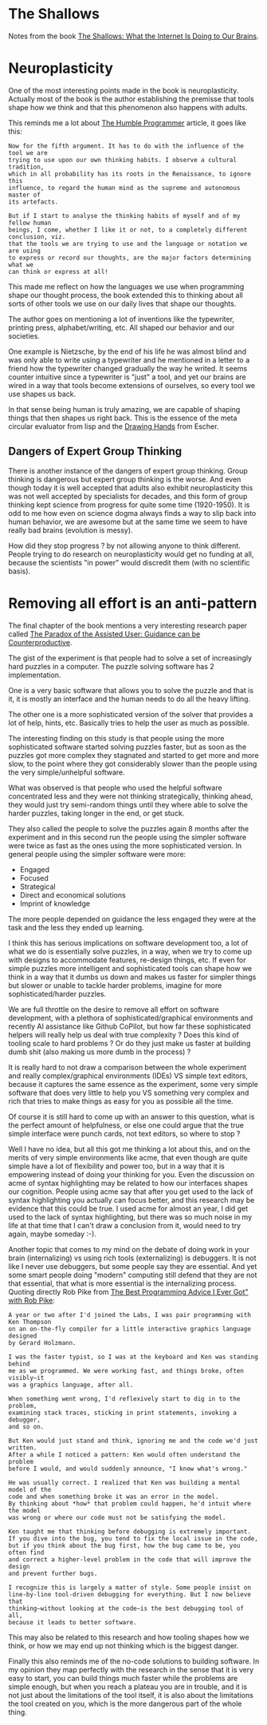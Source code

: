 # The Shallows

Notes from the book [The Shallows: What the Internet Is Doing to Our Brains](https://www.amazon.com/Shallows-What-Internet-Doing-Brains/dp/0393339750).

# Neuroplasticity

One of the most interesting points made in the book is neuroplasticity.
Actually most of the book is the author establishing the premisse that
tools shape how we think and that this phenomenon also happens with adults.

This reminds me a lot about [The Humble Programmer](https://www.cs.utexas.edu/~EWD/transcriptions/EWD03xx/EWD340.html)
article, it goes like this:

```
Now for the fifth argument. It has to do with the influence of the tool we are
trying to use upon our own thinking habits. I observe a cultural tradition,
which in all probability has its roots in the Renaissance, to ignore this
influence, to regard the human mind as the supreme and autonomous master of
its artefacts.

But if I start to analyse the thinking habits of myself and of my fellow human
beings, I come, whether I like it or not, to a completely different conclusion, viz.
that the tools we are trying to use and the language or notation we are using
to express or record our thoughts, are the major factors determining what we
can think or express at all!
```

This made me reflect on how the languages we use when programming shape our
thought process, the book extended this to thinking about all sorts of
other tools we use on our daily lives that shape our thoughts.

The author goes on mentioning a lot of inventions like the typewriter, printing
press, alphabet/writing, etc. All shaped our behavior and our societies.

One example is Nietzsche, by the end of his life he was almost blind and was only
able to write using a typewriter and he mentioned in a letter to a friend how
the typewriter changed gradually the way he writed. It seems counter intuitive
since a typewriter is "just" a tool, and yet our brains are wired in a way that
tools become extensions of ourselves, so every tool we use shapes us back.

In that sense being human is truly amazing, we are capable of shaping things that
then shapes us right back. This is the essence of the meta circular evaluator from lisp
and the [Drawing Hands](https://en.wikipedia.org/wiki/Drawing_Hands) from Escher.

## Dangers of Expert Group Thinking

There is another instance of the dangers of expert group thinking. Group thinking is
dangerous but expert group thinking is the worse. And even though today it is well
accepted that adults also exhibit neuroplasticity this was not well accepted
by specialists for decades, and this form of group thinking kept science from
progress for quite some time (1920-1950). It is odd to me how even on science dogma always
finds a way to slip back into human behavior, we are awesome but at the same
time we seem to have really bad brains (evolution is messy).

How did they stop progress ? by not allowing anyone to think different. People
trying to do research on neuroplasticity would get no funding at all, because
the scientists "in power" would discredit them (with no scientific basis).

# Removing all effort is an anti-pattern

The final chapter of the book mentions a very interesting research paper called
[The Paradox of the Assisted User: Guidance can be Counterproductive](https://www.researchgate.net/publication/221519490_The_Paradox_of_the_Assisted_User_Guidance_can_be_Counterproductive).

The gist of the experiment is that people had to solve a set of increasingly
hard puzzles in a computer. The puzzle solving software has 2 implementation.

One is a very basic software that allows you to solve the puzzle and that is it,
it is mostly an interface and the human needs to do all the heavy lifting.

The other one is a more sophisticated version of the solver that provides a lot of
help, hints, etc. Basically tries to help the user as much as possible.

The interesting finding on this study is that people using the more sophisticated
software started solving puzzles faster, but as soon as the puzzles got more complex
they stagnated and started to get more and more slow, to the point where they
got considerably slower than the people using the very simple/unhelpful software.

What was observed is that people who used the helpful software concentrated less
and they were not thinking strategically, thinking ahead, they would just try
semi-random things until they where able to solve the harder puzzles,
taking longer in the end, or get stuck.

They also called the people to solve the puzzles again 8 months after the
experiment and in this second run the people using the simpler software were
twice as fast as the ones using the more sophisticated version.
In general people using the simpler software were more:

* Engaged
* Focused
* Strategical
* Direct and economical solutions
* Imprint of knowledge

The more people depended on guidance the less engaged they were at the task
and the less they ended up learning.

I think this has serious implications on software development too, a lot of what
we do is essentially solve puzzles, in a way, when we try to come up with designs
to accommodate features, re-design things, etc. If even for simple puzzles more
intelligent and sophisticated tools can shape how we think in a way that it dumbs
us down and makes us faster for simpler things but slower or unable to tackle harder
problems, imagine for more sophisticated/harder puzzles.

We are full throttle on the desire to remove all effort on software development, with
a plethora of sophisticated/graphical environments and recently AI assistance
like Github CoPilot, but how far these sophisticated helpers will really help us
deal with true complexity ? Does this kind of tooling scale to hard problems ?
Or do they just make us faster at building dumb shit (also making us more dumb
in the process) ?

It is really hard to not draw a comparison between the whole experiment and
really complex/graphical environments (IDEs) VS simple text editors, because
it captures the same essence as the experiment, some very simple software that
does very little to help you VS something very complex and rich that tries to
make things as easy for you as possible all the time.

Of course it is still hard to come up with an answer to this question, what is
the perfect amount of helpfulness, or else one could argue that the true
simple interface were punch cards, not text editors, so where to stop ?

Well I have no idea, but all this got me thinking a lot about this, and on the
merits of very simple environments like acme, that even though are quite simple
have a lot of flexibility and power too, but in a way that it is empowering instead
of doing your thinking for you. Even the discussion on acme of syntax highlighting
may be related to how our interfaces shapes our cognition. People using acme say
that after you get used to the lack of syntax highlighting you actually can focus
better, and this research may be evidence that this could be true. I used acme for
almost an year, I did get used to the lack of syntax highlighting, but there was
so much noise in my life at that time that I can't draw a conclusion from it,
would need to try again, maybe someday :-).

Another topic that comes to my mind on the debate of doing work in your brain
(internalizing) vs using rich tools (externalizing) is debuggers. It is not like
I never use debuggers, but some people say they are essential. And yet some smart
people doing "modern" computing still defend that they are not that essential, that
what is more essential is the internalizing process. Quoting directly Rob Pike
from [The Best Programming Advice I Ever Got" with Rob Pike](https://www.informit.com/articles/article.aspx?p=1941206):

```
A year or two after I'd joined the Labs, I was pair programming with Ken Thompson
on an on-the-fly compiler for a little interactive graphics language designed
by Gerard Holzmann.

I was the faster typist, so I was at the keyboard and Ken was standing behind
me as we programmed. We were working fast, and things broke, often visibly—it
was a graphics language, after all.

When something went wrong, I'd reflexively start to dig in to the problem,
examining stack traces, sticking in print statements, invoking a debugger,
and so on.

But Ken would just stand and think, ignoring me and the code we'd just written.
After a while I noticed a pattern: Ken would often understand the problem
before I would, and would suddenly announce, "I know what's wrong."

He was usually correct. I realized that Ken was building a mental model of the
code and when something broke it was an error in the model.
By thinking about *how* that problem could happen, he'd intuit where the model
was wrong or where our code must not be satisfying the model.

Ken taught me that thinking before debugging is extremely important.
If you dive into the bug, you tend to fix the local issue in the code,
but if you think about the bug first, how the bug came to be, you often find
and correct a higher-level problem in the code that will improve the design
and prevent further bugs.

I recognize this is largely a matter of style. Some people insist on
line-by-line tool-driven debugging for everything. But I now believe that
thinking—without looking at the code—is the best debugging tool of all,
because it leads to better software.
```

This may also be related to this research and how tooling shapes how we think,
or how we may end up not thinking which is the biggest danger.

Finally this also reminds me of the no-code solutions to building software.
In my opinion they map perfectly with the research in the sense that it is very
easy to start, you can build things much faster while the problems are simple
enough, but when you reach a plateau you are in trouble, and it is not just about
the limitations of the tool itself, it is also about the limitations the tool
created on you, which is the more dangerous part of the whole thing.
